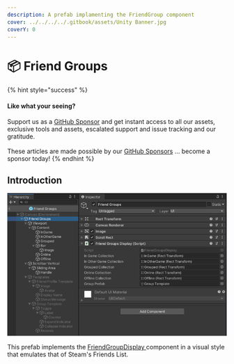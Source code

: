 ```yaml
---
description: A prefab implamenting the FriendGroup component
cover: ../../../../.gitbook/assets/Unity Banner.jpg
coverY: 0
---
```


# 📦 Friend Groups

{% hint style="success" %}
#### Like what your seeing?

Support us as a [GitHub Sponsor](../../../../where-to-buy/become-a-sponsor.md) and get instant access to all our assets, exclusive tools and assets, escalated support and issue tracking and our gratitude.\
\
These articles are made possible by our [GitHub Sponsors](../../../../where-to-buy/become-a-sponsor.md) ... become a sponsor today!
{% endhint %}

## &#x20;Introduction

![](<../../../../.gitbook/assets/image (175).png>)

This prefab implements the [FriendGroupDisplay ](../ui-components/friend-groups-display.md)component in a visual style that emulates that of Steam's Friends List.&#x20;
